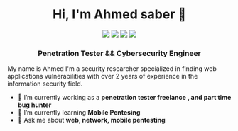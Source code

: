 <h1 align="center">Hi, I'm Ahmed saber 👋</h1>

<p align="center">
    <a href="https://twitter.com/0xHuntEG"><img src="https://img.shields.io/badge/twitter-%231FA1F1?style=flat&logo=twitter&logoColor=white"/></a>
    <a href="https://www.linkedin.com/in/ahmed-saber-20"><img src="https://img.shields.io/badge/linkedin-%230177B5?style=flat&logo=linkedin&logoColor=white"/></a>
    <a href="https://www.youtube.com/channel/UCDUEFf1srDkHZizCG6j4V5Q"><img src="https://img.shields.io/badge/youtube-%23FF0000?style=flat&logo=youtube&logoColor=white"/></a>
    <a href="https://www.instagram.com/0x0hunter/"><img src="https://img.shields.io/badge/instagram-%23E4415F?style=flat&logo=instagram&logoColor=white"/></a>
  </p>

  <h3 align="center">Penetration Tester && Cybersecurity Engineer</h3>

  
  My name is Ahmed I'm a security researcher specialized in finding web applications vulnerabilities with over 2 years of experience in the information security field.

- 🔭 I’m currently working  as a **penetration tester freelance , and part time bug hunter**
- 🌱 I’m currently learning **Mobile Pentesing**
- 💬 Ask me about **web, network, mobile pentesting**
